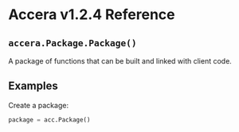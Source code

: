 [//]: # (Project: Accera)
[//]: # (Version: v1.2.4)

# Accera v1.2.4 Reference

## `accera.Package.Package()`
A package of functions that can be built and linked with client code.

## Examples

Create a package:

```python
package = acc.Package()
```

<div style="page-break-after: always;"></div>
